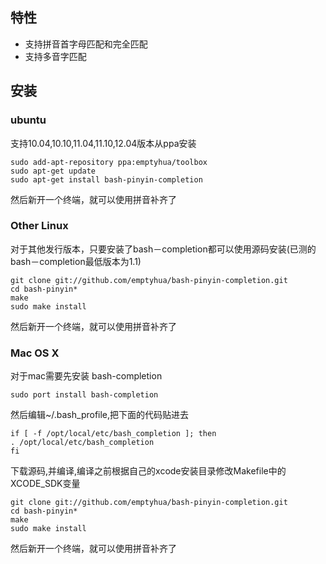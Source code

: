 ## 特性

  * 支持拼音首字母匹配和完全匹配
  * 支持多音字匹配

## 安装
### ubuntu
支持10.04,10.10,11.04,11.10,12.04版本从ppa安装

    sudo add-apt-repository ppa:emptyhua/toolbox
    sudo apt-get update
    sudo apt-get install bash-pinyin-completion

然后新开一个终端，就可以使用拼音补齐了

### Other Linux
对于其他发行版本，只要安装了bash－completion都可以使用源码安装(已测的bash－completion最低版本为1.1)

    git clone git://github.com/emptyhua/bash-pinyin-completion.git
    cd bash-pinyin*
    make
    sudo make install
    
然后新开一个终端，就可以使用拼音补齐了

### Mac OS X
对于mac需要先安装 bash-completion

    sudo port install bash-completion

然后编辑~/.bash_profile,把下面的代码贴进去

    if [ -f /opt/local/etc/bash_completion ]; then
    . /opt/local/etc/bash_completion
    fi

下载源码,并编译,编译之前根据自己的xcode安装目录修改Makefile中的XCODE_SDK变量

    git clone git://github.com/emptyhua/bash-pinyin-completion.git
    cd bash-pinyin*
    make
    sudo make install

然后新开一个终端，就可以使用拼音补齐了


